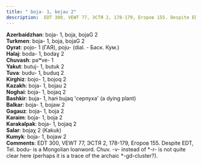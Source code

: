```yaml
---
title: " boja- 1, bojau 2"
description:  EDT 300, VEWT 77, ЭСТЯ 2, 178-179, Егоров 155. Despite EDT, Tel. bodu- is a Mongolian loanword. Chuv. -v- instead of *-r- is not quite clear here (perhaps it is a trace of the archaic *-gd-cluster?).
---
```


<strong>Azerbaidzhan</strong>:  boja- 1, boja, bojaG 2<br>
<strong>Turkmen</strong>:  boja- 1, boja, bojaG 2<br>
<strong>Oyrat</strong>:  pojo- 1 (ГАЯ), poju- (dial. - Баск. Кум.)<br>
<strong>Halaj</strong>:  boda- 1, bodaɣ 2<br>
<strong>Chuvash</strong>:  pǝʷve- 1<br>
<strong>Yakut</strong>:  butuj- 1, butuk 2<br>
<strong>Tuva</strong>:  budu- 1, buduq 2<br>
<strong>Kirghiz</strong>:  bojo- 1, bojoq 2<br>
<strong>Kazakh</strong>:  boja- 1, bojau 2<br>
<strong>Noghai</strong>:  boja- 1, bojaq 2<br>
<strong>Bashkir</strong>:  buja- 1, harɨ bujaq 'серпуха' (a dying plant)<br>
<strong>Balkar</strong>:  boja- 1, bojaw 2<br>
<strong>Gagauz</strong>:  boja- 1, boja 2<br>
<strong>Karaim</strong>:  boja- 1, boja 2<br>
<strong>Karakalpak</strong>:  boja- 1, bojaq 2<br>
<strong>Salar</strong>:  bojaχ 2 (Kakuk)<br>
<strong>Kumyk</strong>:  boja- 1, bojaw 2<br>
<strong>Comments</strong>:  EDT 300, VEWT 77, ЭСТЯ 2, 178-179, Егоров 155. Despite EDT, Tel. bodu- is a Mongolian loanword. Chuv. -v- instead of *-r- is not quite clear here (perhaps it is a trace of the archaic *-gd-cluster?).<br>


